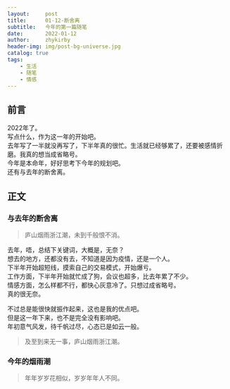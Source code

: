 ```yaml
---
layout:     post
title:      01-12-断舍离
subtitle:   今年的第一篇随笔
date:       2022-01-12
author:     zhykirby
header-img: img/post-bg-universe.jpg
catalog: true
tags:
    - 生活
    - 随笔
    - 情感
---
```


## 前言

2022年了。  
写点什么，作为这一年的开始吧。  
去年写了一半就没再写了，下半年真的很忙。生活就已经够累了，还要被感情折磨。我真的想当成省略号。  
今年是本命年，好好思考下今年的规划吧。  
还有与去年的断舍离。

## 正文

### 与去年的断舍离

> 庐山烟雨浙江潮，未到千般恨不消。

去年，唔，总结下关键词，大概是，无奈？  
想去的地方，还都没有去，不知道是因为疫情，还是一个人。  
下半年开始超短线，摸索自己的交易模式，开始爆亏。  
工作方面，下半年开始就忙成了狗，会议也超多，比去年累了不少。  
情感方面，怎么样都不行，都快心灰意冷了。只想过成省略号。  
真的很无奈。  

不过总是能很快就振作起来，这也是我的优点吧。  
但是这一年下来，也不是完全没有影响吧。  
年初意气风发，待千帆过尽，心态已是如云一般。  
> 及至到来无一事，庐山烟雨浙江潮。

### 今年的烟雨潮

> 年年岁岁花相似，岁岁年年人不同。


